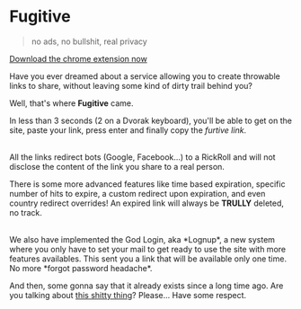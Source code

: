 # Fugitive

> no ads, no bullshit, real privacy

[Download the chrome extension now](https://chrome.google.com/webstore/detail/fugitive/pafdfbfhpmbkfjfghpihpkppeeckfnbn)

Have you ever dreamed about a service allowing you to create throwable links to share, without leaving some kind of dirty trail behind you?

Well, that's where **Fugitive** came.

In less than 3 seconds (2 on a Dvorak keyboard), you'll be able to get on the site, paste your link, press enter and finally copy the *furtive link*.

<br>
All the links redirect bots (Google, Facebook...) to a RickRoll and will not disclose the content of the link you share to a real person.

There is some more advanced features like time based expiration, specific number of hits to expire, a custom redirect upon expiration, and even country redirect overrides! An expired link will always be **TRULLY** deleted, no track.

<br>
We also have implemented the God Login, aka *Lognup*, a new system where you only have to set your mail to get ready to use the site with more features availables. This sent you a link that will be available only one time. No more *forgot password headache*.


And then, some gonna say that it already exists since a long time ago. Are you talking about [this shitty thing](http://urlgone.com/)? Please... Have some respect.
